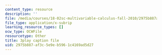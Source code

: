 ```yaml
---
content_type: resource
description: ''
file: /media/courses/18-02sc-multivariable-calculus-fall-2010/2975b887af3c5e9eb5961c4169ad5d27_HyqBcD_e_Uw.vtt
file_type: application/x-subrip
learning_resource_types: []
ocw_type: OCWFile
resourcetype: Other
title: 3play caption file
uid: 2975b887-af3c-5e9e-b596-1c4169ad5d27
---
```

